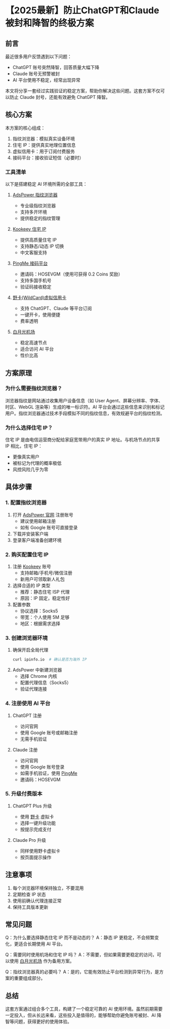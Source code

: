 # 【2025最新】防止ChatGPT和Claude被封和降智的终极方案

## 前言
最近很多用户反馈遇到以下问题：
- ChatGPT 账号突然降智，回答质量大幅下降
- Claude 账号无预警被封
- AI 平台使用不稳定，经常出现异常

本文将分享一套经过实践验证的稳定方案，帮助你解决这些问题。这套方案不仅可以防止 Claude 封号，还能有效避免 ChatGPT 降智。

## 核心方案
本方案的核心组成：
1. 指纹浏览器：模拟真实设备环境
2. 住宅 IP：提供真实地理位置信息
3. 虚拟信用卡：用于订阅付费服务
4. 接码平台：接收验证短信（必要时）

### 工具清单
以下是搭建稳定 AI 环境所需的全部工具：

1. [AdsPower 指纹浏览器](https://share.adspower.net/WilliamSays)
   - 专业级指纹浏览器
   - 支持多开环境
   - 提供稳定的指纹管理

2. [Kookeey 住宅 IP](https://www.kookeey.com/?aff=73679577)
   - 提供高质量住宅 IP
   - 支持静态/动态 IP 切换
   - 中文客服支持

3. [PingMe 接码平台](https://pingmeapp.net/#download)
   - 邀请码：HOSEVGM（使用可获得 0.2 Coins 奖励）
   - 支持多国手机号
   - 验证码接收稳定

4. [野卡(WildCard)虚拟信用卡](https://yeka.ai/i/WILLIAMSAY)
   - 支持 ChatGPT、Claude 等平台订阅
   - 一键开卡，使用便捷
   - 费率透明

5. [白月光机场](https://www.sibker.com/register?code=nTBvBmct)
   - 稳定高速节点
   - 适合访问 AI 平台
   - 性价比高

## 方案原理
### 为什么需要指纹浏览器？
浏览器指纹是网站通过收集用户设备信息（如 User Agent、屏幕分辨率、字体、时区、WebGL 渲染等）生成的唯一标识符。AI 平台会通过这些信息来识别和标记用户。指纹浏览器通过技术手段模拟不同的指纹信息，有效规避平台的指纹检测。

### 为什么选择住宅 IP？
住宅 IP 是由电信运营商分配给家庭宽带用户的真实 IP 地址。与机场节点的共享 IP 相比，住宅 IP：
- 更像真实用户
- 被标记为代理的概率极低
- 风控风险几乎为零

## 具体步骤

### 1. 配置指纹浏览器
1. 打开 [AdsPower 官网](https://share.adspower.net/WilliamSays) 注册账号
   - 建议使用邮箱注册
   - 如有 Google 账号可直接登录
2. 下载并安装客户端
3. 登录客户端准备创建环境

### 2. 购买配置住宅 IP
1. 注册 [Kookeey](https://www.kookeey.com/?aff=73679577) 账号
   - 支持邮箱/手机号/微信注册
   - 新用户可领取新人礼包
2. 选择合适的 IP 类型
   - 推荐：静态住宅 ISP 代理
   - 原因：IP 固定，稳定性好
3. 配置参数
   - 协议选择：Socks5
   - 带宽：个人使用 5M 足够
   - 地区：根据需求选择

### 3. 创建浏览器环境
1. 确保开启全局代理
   ```bash
   curl ipinfo.io  # 确认是否为海外 IP
   ```
2. AdsPower 中新建浏览器
   - 选择 Chrome 内核
   - 配置代理信息（Socks5）
   - 验证代理连接

### 4. 注册使用 AI 平台
1. ChatGPT 注册
   - 访问官网
   - 使用 Google 账号或邮箱注册
   - 无需手机验证

2. Claude 注册
   - 访问官网
   - 使用 Google 账号登录
   - 如需手机验证，使用 [PingMe](https://pingmeapp.net/#download)
   - 邀请码：HOSEVGM

### 5. 升级付费版本
1. ChatGPT Plus 升级
   - 使用 [野卡](https://yeka.ai/i/WILLIAMSAY) 虚拟卡
   - 选择一键升级功能
   - 按提示完成支付

2. Claude Pro 升级
   - 同样使用野卡虚拟卡
   - 按页面提示操作

## 注意事项
1. 每个浏览器环境保持独立，不要混用
2. 定期检查 IP 状态
3. 使用前确认代理连接正常
4. 保持工具版本更新

## 常见问题
Q：为什么要选择静态住宅 IP 而不是动态的？
A：静态 IP 更稳定，不会频繁变化，更适合长期使用 AI 平台。

Q：需要同时使用机场和住宅 IP 吗？
A：不需要，但如果需要更稳定的访问，可以使用 [白月光机场](https://www.sibker.com/register?code=nTBvBmct) 作为备用方案。

Q：指纹浏览器真的必要吗？
A：是的，它能有效防止平台检测到异常行为，是方案的重要组成部分。

## 总结
这套方案通过组合多个工具，构建了一个稳定可靠的 AI 使用环境。虽然前期需要一定投入，但从长远来看，这些投入是值得的，能够帮助你避免账号被封、AI 降智等问题，获得更好的使用体验。